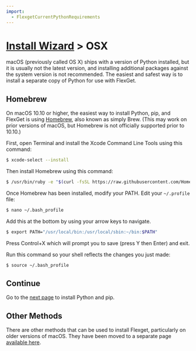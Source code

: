 ```yaml
---
import:
  - FlexgetCurrentPythonRequirements
---
```


# [Install Wizard](/InstallWizard) > OSX

<div class="alert alert-warning" role="alert">

macOS (previously called OS X) ships with a version of Python installed, but it is usually not the latest version, and installing additional packages against the system version is not recommended. The easiest and safest way is to install a separate copy of Python for use with FlexGet.</div>

## Homebrew
On macOS 10.10 or higher, the easiest way to install Python, pip, and FlexGet is using [Homebrew](https://brew.sh/), also known as simply Brew. (This may work on prior versions of macOS, but Homebrew is not officially supported prior to 10.10.)

First, open Terminal and install the Xcode Command Line Tools using this command:
```bash
$ xcode-select --install
```

Then install Homebrew using this command:
```bash
$ /usr/bin/ruby -e "$(curl -fsSL https://raw.githubusercontent.com/Homebrew/install/master/install)"
```

Once Homebrew has been installed, modify your PATH. Edit your `~/.profile` file:
```bash
$ nano ~/.bash_profile
```

Add this at the bottom by using your arrow keys to navigate.
```bash
$ export PATH="/usr/local/bin:/usr/local/sbin:~/bin:$PATH"
```

Press Control+X which will prompt you to save (press Y then Enter) and exit.

Run this command so your shell reflects the changes you just made:
```bash
$ source ~/.bash_profile
```

## Continue
Go to the [next page](/InstallWizard/OSX/Python) to install Python and pip.


## Other Methods
There are other methods that can be used to install Flexget, particularly on older versions of macOS. They have been moved to a separate page [available here](/InstallWizard/OSX/OtherMethods).